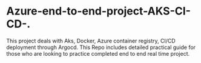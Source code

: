 # Azure-end-to-end-project-AKS-CI-CD-.
This project deals with Aks, Docker, Azure container registry, CI/CD deployment through Argocd. This Repo includes detailed practical guide for those who are looking to practice completed end to end real time project.
